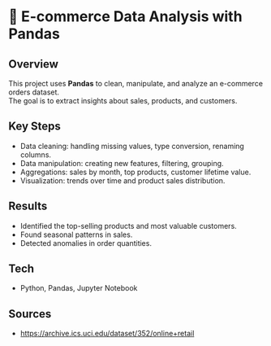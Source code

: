 # 🛒 E-commerce Data Analysis with Pandas

## Overview
This project uses **Pandas** to clean, manipulate, and analyze an e-commerce orders dataset.  
The goal is to extract insights about sales, products, and customers.

## Key Steps
- Data cleaning: handling missing values, type conversion, renaming columns.
- Data manipulation: creating new features, filtering, grouping.
- Aggregations: sales by month, top products, customer lifetime value.
- Visualization: trends over time and product sales distribution.

## Results
- Identified the top-selling products and most valuable customers.
- Found seasonal patterns in sales.
- Detected anomalies in order quantities.

## Tech
- Python, Pandas, Jupyter Notebook

## Sources
- https://archive.ics.uci.edu/dataset/352/online+retail